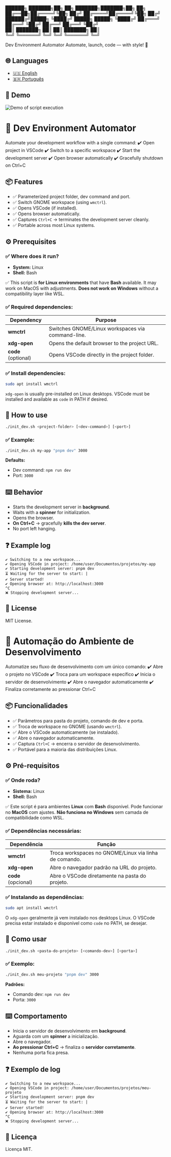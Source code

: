 
██████╗ ███████╗██╗   ██╗    ███████╗███████╗██╗   ██╗
██╔══██╗██╔════╝╚██╗ ██╔╝    ██╔════╝██╔════╝╚██╗ ██╔╝
██████╔╝█████╗   ╚████╔╝     █████╗  █████╗   ╚████╔╝ 
██╔═══╝ ██╔══╝    ╚██╔╝      ██╔══╝  ██╔══╝    ╚██╔╝  
██║     ███████╗   ██║       ██║     ███████╗   ██║   
╚═╝     ╚══════╝   ╚═╝       ╚═╝     ╚══════╝   ╚═╝   

Dev Environment Automator
Automate, launch, code — with style! 🚀

## 🌐 Languages

- [🇺🇸 English](#-dev-environment-automator)
- [🇧🇷 Português](#-automação-do-ambiente-de-desenvolvimento)

## 🎥 Demo

![Demo of script execution](demo.gif)

# 🚀 Dev Environment Automator

Automate your development workflow with a single command:
✔️ Open project in VSCode
✔️ Switch to a specific workspace
✔️ Start the development server
✔️ Open browser automatically
✔️ Gracefully shutdown on Ctrl+C

## 📦 Features

- ✅ Parameterized project folder, dev command and port.
- ✅ Switch GNOME workspace (using `wmctrl`).
- ✅ Opens VSCode (if installed).
- ✅ Opens browser automatically.
- ✅ Captures `Ctrl+C` → terminates the development server cleanly.
- ✅ Portable across most Linux systems.

## ⚙️ Prerequisites

### ✅ Where does it run?
- **System:** Linux
- **Shell:** Bash

✅ This script is **for Linux environments** that have **Bash** available.
It may work on MacOS with adjustments.
**Does not work on Windows** without a compatibility layer like WSL.

### ✅ Required dependencies:

| Dependency | Purpose |
|------------|--------|
| **wmctrl** | Switches GNOME/Linux workspaces via command-line. |
| **xdg-open** | Opens the default browser to the project URL. |
| **code** (optional) | Opens VSCode directly in the project folder. |

### ✅ Install dependencies:

```bash
sudo apt install wmctrl
```

`xdg-open` is usually pre-installed on Linux desktops.
VSCode must be installed and available as `code` in PATH if desired.

## 🚀 How to use

```bash
./init_dev.sh <project-folder> [<dev-command>] [<port>]
```

### ✅ Example:

```bash
./init_dev.sh my-app "pnpm dev" 3000
```

**Defaults:**
* Dev command: `npm run dev`
* Port: `3000`

## ⌨️ Behavior

* Starts the development server in **background**.
* Waits with a **spinner** for initialization.
* Opens the browser.
* **On Ctrl+C** → gracefully **kills the dev server**.
* No port left hanging.

## ❓ Example log

```text
✔️ Switching to a new workspace...
✔️ Opening VSCode in project: /home/user/Documentos/projetos/my-app
✔️ Starting development server: pnpm dev
⏳ Waiting for the server to start: |
✔️ Server started!
✔️ Opening browser at: http://localhost:3000
^C
❌ Stopping development server...
```

## 📝 License

MIT License.

# 🚀 Automação do Ambiente de Desenvolvimento

Automatize seu fluxo de desenvolvimento com um único comando:
✔️ Abre o projeto no VSCode
✔️ Troca para um workspace específico
✔️ Inicia o servidor de desenvolvimento
✔️ Abre o navegador automaticamente
✔️ Finaliza corretamente ao pressionar Ctrl+C

## 📦 Funcionalidades

* ✅ Parâmetros para pasta do projeto, comando de dev e porta.
* ✅ Troca de workspace no GNOME (usando `wmctrl`).
* ✅ Abre o VSCode automaticamente (se instalado).
* ✅ Abre o navegador automaticamente.
* ✅ Captura `Ctrl+C` → encerra o servidor de desenvolvimento.
* ✅ Portável para a maioria das distribuições Linux.

## ⚙️ Pré-requisitos

### ✅ Onde roda?

* **Sistema:** Linux
* **Shell:** Bash

✅ Este script é para ambientes **Linux** com **Bash** disponível.
Pode funcionar no **MacOS** com ajustes.
**Não funciona no Windows** sem camada de compatibilidade como WSL.

### ✅ Dependências necessárias:

| Dependência         | Função                                                |
| ------------------- | ----------------------------------------------------- |
| **wmctrl**          | Troca workspaces no GNOME/Linux via linha de comando. |
| **xdg-open**        | Abre o navegador padrão na URL do projeto.            |
| **code** (opcional) | Abre o VSCode diretamente na pasta do projeto.        |

### ✅ Instalando as dependências:

```bash
sudo apt install wmctrl
```

O `xdg-open` geralmente já vem instalado nos desktops Linux.
O VSCode precisa estar instalado e disponível como `code` no PATH, se desejar.

## 🚀 Como usar

```bash
./init_dev.sh <pasta-do-projeto> [<comando-dev>] [<porta>]
```

### ✅ Exemplo:

```bash
./init_dev.sh meu-projeto "pnpm dev" 3000
```

**Padrões:**
* Comando dev: `npm run dev`
* Porta: `3000`

## ⌨️ Comportamento

* Inicia o servidor de desenvolvimento em **background**.
* Aguarda com um **spinner** a inicialização.
* Abre o navegador.
* **Ao pressionar Ctrl+C** → finaliza o **servidor corretamente**.
* Nenhuma porta fica presa.

## ❓ Exemplo de log

```text
✔️ Switching to a new workspace...
✔️ Opening VSCode in project: /home/user/Documentos/projetos/meu-projeto
✔️ Starting development server: pnpm dev
⏳ Waiting for the server to start: |
✔️ Server started!
✔️ Opening browser at: http://localhost:3000
^C
❌ Stopping development server...
```

## 📝 Licença

Licença MIT.
